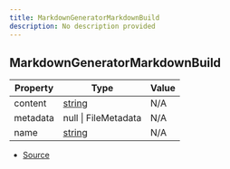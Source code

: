 ```yaml
---
title: MarkdownGeneratorMarkdownBuild
description: No description provided
---
```


## MarkdownGeneratorMarkdownBuild

| Property | Type | Value |
| ----------- | ----------- | ----------- |
| content | [string](https://developer.mozilla.org/en-US/docs/Web/JavaScript/Reference/Global_Objects/String) | N/A |
| metadata | null \| FileMetadata | N/A |
| name | [string](https://developer.mozilla.org/en-US/docs/Web/JavaScript/Reference/Global_Objects/String) | N/A |


- [Source](https://github.com/neplextech/micro-docgen/blob/515b36b40a80a8da0e52785839d6336deb90e3f3/src/generators/MarkdownGenerator.ts#L13)
